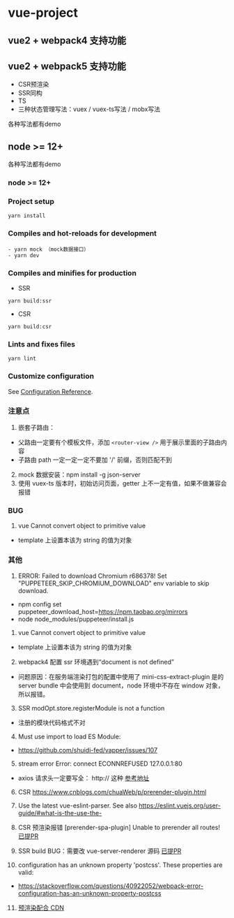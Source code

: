 # vue-project
## vue2 + webpack4 支持功能

## vue2 + webpack5 支持功能
- CSR预渲染
- SSR同构
- TS
- 三种状态管理写法：vuex / vuex-ts写法 / mobx写法

各种写法都有demo

## node >= 12+

各种写法都有demo

### node >= 12+

### Project setup

```
yarn install
```

### Compiles and hot-reloads for development

```
- yarn mock （mock数据接口）
- yarn dev
```

### Compiles and minifies for production

- SSR

```
yarn build:ssr
```

- CSR

```
yarn build:csr
```

### Lints and fixes files

```
yarn lint
```

### Customize configuration

See [Configuration Reference](https://cli.vuejs.org/config/).

### 注意点

1. 嵌套子路由：

- 父路由一定要有个模板文件，添加 `<router-view />` 用于展示里面的子路由内容
- 子路由 path 一定一定一定不要加 '/' 前缀，否则匹配不到

2. mock 数据安装：npm install -g json-server
3. 使用 vuex-ts 版本时，初始访问页面，getter 上不一定有值，如果不做兼容会报错

### BUG

1. vue Cannot convert object to primitive value

- template 上设置本该为 string 的值为对象

### 其他

1. ERROR: Failed to download Chromium r686378! Set "PUPPETEER_SKIP_CHROMIUM_DOWNLOAD" env variable to skip download.

- npm config set puppeteer_download_host=https://npm.taobao.org/mirrors
- node node_modules/puppeteer/install.js

1. vue Cannot convert object to primitive value

- template 上设置本该为 string 的值为对象

2. webpack4 配置 ssr 环境遇到“document is not defined”

- 问题原因：在服务端渲染打包的配置中使用了 mini-css-extract-plugin 是的 server bundle 中会使用到 document，node 环境中不存在 window 对象，所以报错。

3. SSR modOpt.store.registerModule is not a function

- 注册的模块代码格式不对

4. Must use import to load ES Module:

- https://github.com/shuidi-fed/vapper/issues/107

5. stream error Error: connect ECONNREFUSED 127.0.0.1:80

- axios 请求头一定要写全： http:// 这种 [参考地址](https://stackoverflow.com/questions/61530897/axios-error-connect-econnrefused-127-0-0-180)

6. CSR https://www.cnblogs.com/chuaWeb/p/prerender-plugin.html

7. Use the latest vue-eslint-parser. See also https://eslint.vuejs.org/user-guide/#what-is-the-use-the-

8. CSR 预渲染报错 [prerender-spa-plugin] Unable to prerender all routes!
  [已提PR](https://github.com/chrisvfritz/prerender-spa-plugin/pull/415)

9. SSR build BUG：需要改 vue-server-renderer 源码
  [已提PR](https://github.com/vuejs/vue/pull/11814)

10. configuration has an unknown property 'postcss'. These properties are valid:

- https://stackoverflow.com/questions/40922052/webpack-error-configuration-has-an-unknown-property-postcss

11. [预渲染配合 CDN](https://www.liangzl.com/get-article-detail-182141.html)

